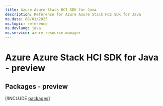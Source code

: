 ```yaml
---
title: Azure Azure Stack HCI SDK for Java
description: Reference for Azure Azure Stack HCI SDK for Java
ms.date: 08/01/2025
ms.topic: reference
ms.devlang: java
ms.service: azure-resource-manager
---
```

# Azure Azure Stack HCI SDK for Java - preview
## Packages - preview
[!INCLUDE [packages](azure-stack-hci-index.md)]
